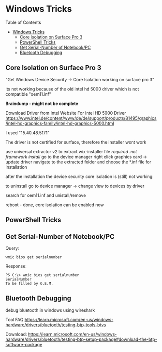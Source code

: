 
# Windows Tricks

Table of Contents

- [Windows Tricks](#windows-tricks)
  - [Core Isolation on Surface Pro 3](#core-isolation-on-surface-pro-3)
  - [PowerShell Tricks](#powershell-tricks)
  - [Get Serial-Number of Notebook/PC](#get-serial-number-of-notebookpc)
  - [Bluetooth Debugging](#bluetooth-debugging)

## Core Isolation on Surface Pro 3

"Get Windows Device Security -> Core Isolation working on surface pro 3"

its not working because of the old intel hd 5000 driver which is not compatible
"oem11.inf"

**Braindump - might not be complete**

Download Driver from Intel Website
For Intel HD 5000 Driver
https://www.intel.de/content/www/de/de/support/products/81495/graphics/intel-hd-graphics-family/intel-hd-graphics-5000.html

I used "15.40.48.5171"

The driver is not certified for surface, therefore the installer wont work

use universal extractor v2 to extract wix-installer file
*required .net framework install*
go to the device manager
right click graphics card -> update driver
navigate to the extracted folder and choose the *.inf file for installation

after the installation the device security core isolation is (still) not working

to uninstall go to device manager -> change view to devices by driver

search for oem11.inf and unistall/remove

reboot - done, core isolation can be enabled now

## PowerShell Tricks

## Get Serial-Number of Notebook/PC

Query:

`wmic bios get serialnumber`

Response:

```
PS C:\> wmic bios get serialnumber
SerialNumber
To be filled by O.E.M.
```

## Bluetooth Debugging


debug bluetooth in windows using wireshark

Tool FAQ
https://learn.microsoft.com/en-us/windows-hardware/drivers/bluetooth/testing-btp-tools-btvs

Download:
https://learn.microsoft.com/en-us/windows-hardware/drivers/bluetooth/testing-btp-setup-package#download-the-btp-software-package

